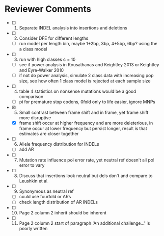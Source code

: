 # Reviewer Comments
 
- [ ] 1. Separate INDEL analysis into insertions and deletions
- [ ] 2. Consider DFE for different lengths
    - [ ] run model per length bin, maybe 1+2bp, 3bp, 4+5bp, 6bp? using the a class model
- [ ] 3. run with high classes c = 10
    - [ ] see if power analysis in Kousathanas and Keightley 2013 or Keightley and Eyre-Walker 2010
    - [ ] if not do power analysis, simulate 2 class data with increasing pop size, see how often 1 class model is rejected at each sample size
- [ ] 4. table 4 statistics on nonsense mutations would be a good comparison
    - [ ] pi for premature stop codons, 0fold only to life easier, ignore MNPs
- [x] 5. Small contrast between frame shift and in frame, yet frame shift more disruptive
    - [x] frame shift occur at higher frequency and are more deleterious, in frame occur at lower frequency but persist longer, result is that estimates are closer together
- [ ] 6. Allele frequency distribution for INDELs
    - [ ] add AR
- [ ] 7. Mutation rate influence pol error rate, yet neutral ref doesn't all pol error to vary
- [ ] 8. Discuss that insertions look neutral but dels don't and compare to Leushkin et al.
- [ ] 9. Synonymous as neutral ref
    - [ ] could use fourfold or ARs
    - [ ] check length distribution of AR INDELs
- [ ] 10. Page 2 column 2 inherit should be inherent
- [ ] 11. Page 2 column 2 start of paragraph 'An additional challenge...' is poorly written
 